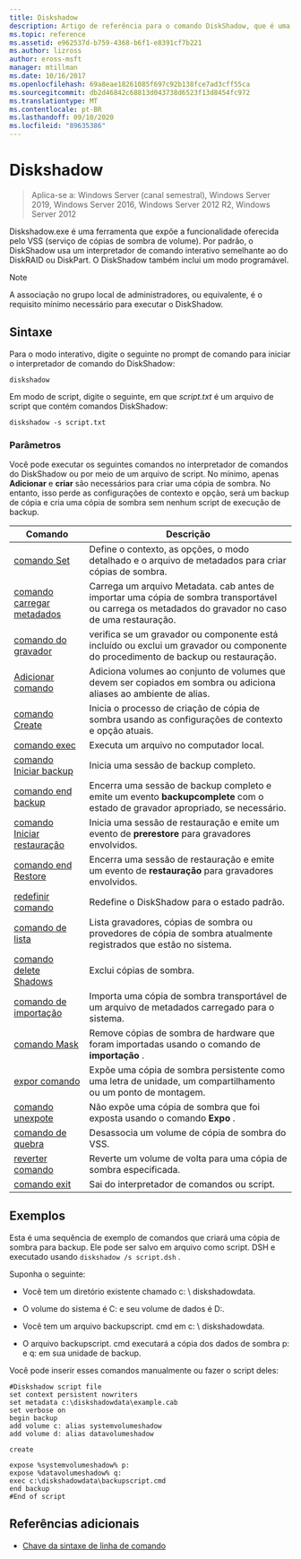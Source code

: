 ```yaml
---
title: Diskshadow
description: Artigo de referência para o comando DiskShadow, que é uma ferramenta que expõe a funcionalidade oferecida pelo VSS (serviço de cópias de sombra de volume).
ms.topic: reference
ms.assetid: e962537d-b759-4368-b6f1-e8391cf7b221
ms.author: lizross
author: eross-msft
manager: mtillman
ms.date: 10/16/2017
ms.openlocfilehash: 69a8eae18261085f697c92b138fce7ad3cff55ca
ms.sourcegitcommit: db2d46842c68813d043738d6523f13d8454fc972
ms.translationtype: MT
ms.contentlocale: pt-BR
ms.lasthandoff: 09/10/2020
ms.locfileid: "89635386"
---
```

# <a name="diskshadow"></a>Diskshadow

> Aplica-se a: Windows Server (canal semestral), Windows Server 2019, Windows Server 2016, Windows Server 2012 R2, Windows Server 2012

Diskshadow.exe é uma ferramenta que expõe a funcionalidade oferecida pelo VSS (serviço de cópias de sombra de volume). Por padrão, o DiskShadow usa um interpretador de comando interativo semelhante ao do DiskRAID ou DiskPart. O DiskShadow também inclui um modo programável.

> [!NOTE]
> A associação no grupo local de administradores, ou equivalente, é o requisito mínimo necessário para executar o DiskShadow.

## <a name="syntax"></a>Sintaxe

Para o modo interativo, digite o seguinte no prompt de comando para iniciar o interpretador de comando do DiskShadow:

```
diskshadow
```

Em modo de script, digite o seguinte, em que *script.txt* é um arquivo de script que contém comandos DiskShadow:

```
diskshadow -s script.txt
```

### <a name="parameters"></a>Parâmetros

Você pode executar os seguintes comandos no interpretador de comandos do DiskShadow ou por meio de um arquivo de script. No mínimo, apenas **Adicionar** e **criar** são necessários para criar uma cópia de sombra. No entanto, isso perde as configurações de contexto e opção, será um backup de cópia e cria uma cópia de sombra sem nenhum script de execução de backup.

| Comando | Descrição |
| --------- | ----------- |
| [comando Set](set_2.md) | Define o contexto, as opções, o modo detalhado e o arquivo de metadados para criar cópias de sombra. |
| [comando carregar metadados](load-metadata.md) | Carrega um arquivo Metadata. cab antes de importar uma cópia de sombra transportável ou carrega os metadados do gravador no caso de uma restauração. |
| [comando do gravador](writer.md) | verifica se um gravador ou componente está incluído ou exclui um gravador ou componente do procedimento de backup ou restauração. |
| [Adicionar comando](add.md) | Adiciona volumes ao conjunto de volumes que devem ser copiados em sombra ou adiciona aliases ao ambiente de alias. |
| [comando Create](create.md) | Inicia o processo de criação de cópia de sombra usando as configurações de contexto e opção atuais. |
| [comando exec](exec.md) | Executa um arquivo no computador local. |
| [comando Iniciar backup](begin-backup.md) | Inicia uma sessão de backup completo. |
| [comando end backup](end-backup.md) | Encerra uma sessão de backup completo e emite um evento **backupcomplete** com o estado de gravador apropriado, se necessário. |
| [comando Iniciar restauração](begin-restore.md) | Inicia uma sessão de restauração e emite um evento de **prerestore** para gravadores envolvidos. |
| [comando end Restore](end-restore.md) | Encerra uma sessão de restauração e emite um evento de **restauração** para gravadores envolvidos. |
| [redefinir comando](reset.md) | Redefine o DiskShadow para o estado padrão. |
| [comando de lista](list.md) | Lista gravadores, cópias de sombra ou provedores de cópia de sombra atualmente registrados que estão no sistema. |
| [comando delete Shadows](delete-shadows.md) | Exclui cópias de sombra. |
| [comando de importação](import.md) | Importa uma cópia de sombra transportável de um arquivo de metadados carregado para o sistema. |
| [comando Mask](mask.md) | Remove cópias de sombra de hardware que foram importadas usando o comando de **importação** . |
| [expor comando](expose.md) | Expõe uma cópia de sombra persistente como uma letra de unidade, um compartilhamento ou um ponto de montagem. |
| [comando unexpote](unexpose.md) | Não expõe uma cópia de sombra que foi exposta usando o comando **Expo** . |
| [comando de quebra](break_2.md) | Desassocia um volume de cópia de sombra do VSS. |
| [reverter comando](revert.md) | Reverte um volume de volta para uma cópia de sombra especificada. |
| [comando exit](exit.md) | Sai do interpretador de comandos ou script. |

## <a name="examples"></a>Exemplos

Esta é uma sequência de exemplo de comandos que criará uma cópia de sombra para backup. Ele pode ser salvo em arquivo como script. DSH e executado usando `diskshadow /s script.dsh` .

Suponha o seguinte:

- Você tem um diretório existente chamado c: \\ diskshadowdata.

- O volume do sistema é C: e seu volume de dados é D:.

- Você tem um arquivo backupscript. cmd em c: \\ diskshadowdata.

- O arquivo backupscript. cmd executará a cópia dos dados de sombra p: e q: em sua unidade de backup.

Você pode inserir esses comandos manualmente ou fazer o script deles:

```
#Diskshadow script file
set context persistent nowriters
set metadata c:\diskshadowdata\example.cab
set verbose on
begin backup
add volume c: alias systemvolumeshadow
add volume d: alias datavolumeshadow

create

expose %systemvolumeshadow% p:
expose %datavolumeshadow% q:
exec c:\diskshadowdata\backupscript.cmd
end backup
#End of script
```

## <a name="additional-references"></a>Referências adicionais

- [Chave da sintaxe de linha de comando](command-line-syntax-key.md)
